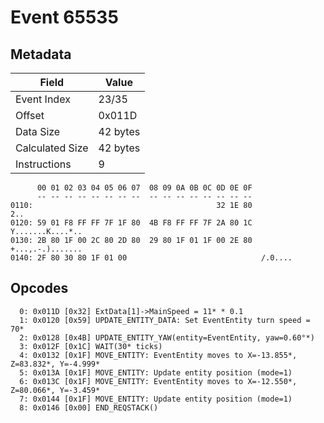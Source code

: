 # Event 65535

## Metadata

| Field           | Value    |
|-----------------|----------|
| Event Index     | 23/35    |
| Offset          | 0x011D   |
| Data Size       | 42 bytes |
| Calculated Size | 42 bytes |
| Instructions    | 9        |

```
      00 01 02 03 04 05 06 07  08 09 0A 0B 0C 0D 0E 0F
      -- -- -- -- -- -- -- --  -- -- -- -- -- -- -- --
0110:                                         32 1E 80               2..
0120: 59 01 F8 FF FF 7F 1F 80  4B F8 FF FF 7F 2A 80 1C  Y.......K....*..
0130: 2B 80 1F 00 2C 80 2D 80  29 80 1F 01 1F 00 2E 80  +...,.-.).......
0140: 2F 80 30 80 1F 01 00                              /.0....         
```

## Opcodes

```
  0: 0x011D [0x32] ExtData[1]->MainSpeed = 11* * 0.1
  1: 0x0120 [0x59] UPDATE_ENTITY_DATA: Set EventEntity turn speed = 70*
  2: 0x0128 [0x4B] UPDATE_ENTITY_YAW(entity=EventEntity, yaw=0.60°*)
  3: 0x012F [0x1C] WAIT(30* ticks)
  4: 0x0132 [0x1F] MOVE_ENTITY: EventEntity moves to X=-13.855*, Z=83.832*, Y=-4.999*
  5: 0x013A [0x1F] MOVE_ENTITY: Update entity position (mode=1)
  6: 0x013C [0x1F] MOVE_ENTITY: EventEntity moves to X=-12.550*, Z=80.066*, Y=-3.459*
  7: 0x0144 [0x1F] MOVE_ENTITY: Update entity position (mode=1)
  8: 0x0146 [0x00] END_REQSTACK()
```
